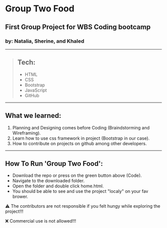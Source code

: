 # Group Two Food

## First Group Project for WBS Coding bootcamp
###  by: Natalia, Sherine, and Khaled
---
> ## Tech:
>- HTML
>- CSS
>- Bootstrap
>- JavaScript
>- GitHub
---
## What we learned:
1. Planning and Designing comes before Coding (Braindstorming and Wireframing).
2. Learn how to use css framework in project (Bootstrap in our case).
3. How to contribute on projects on github among other developers.
---
## How To Run 'Group Two Food':
- Download the repo or press on the green button above (Code).
- Navigate to the downloaded folder.
- Open the folder and double click home.html.
- You should be able to see and use the project "localy" on your fav brower.

⚠️ The contributors are not responsible if you felt hungy while exploring the project!!!

❌ Commercial use is not allowed!!!